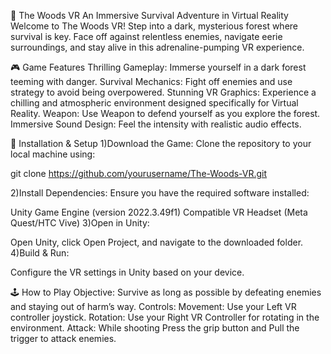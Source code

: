 🌲 The Woods VR
An Immersive Survival Adventure in Virtual Reality
Welcome to The Woods VR! Step into a dark, mysterious forest where survival is key. Face off against relentless enemies, navigate eerie surroundings, and stay alive in this adrenaline-pumping VR experience.

🎮 Game Features
Thrilling Gameplay: Immerse yourself in a dark forest teeming with danger.
Survival Mechanics: Fight off enemies and use strategy to avoid being overpowered.
Stunning VR Graphics: Experience a chilling and atmospheric environment designed specifically for Virtual Reality.
Weapon: Use Weapon to defend yourself as you explore the forest.
Immersive Sound Design: Feel the intensity with realistic audio effects.

🚀 Installation & Setup
1)Download the Game: Clone the repository to your local machine using:

git clone https://github.com/yourusername/The-Woods-VR.git  

2)Install Dependencies: Ensure you have the required software installed:

Unity Game Engine (version 2022.3.49f1)
Compatible VR Headset (Meta Quest/HTC Vive)
3)Open in Unity:

Open Unity, click Open Project, and navigate to the downloaded folder.
4)Build & Run:

Configure the VR settings in Unity based on your device.

🕹️ How to Play
Objective: Survive as long as possible by defeating enemies and staying out of harm’s way.
Controls:
	Movement: Use your Left VR controller joystick.
	Rotation: Use your Right VR Controller for rotating in the environment.
	Attack: While shooting Press the grip button and Pull the trigger to attack enemies.
